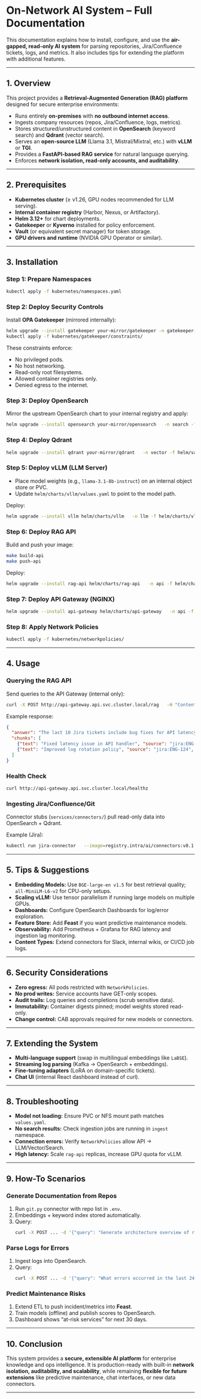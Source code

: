 # On-Network AI System – Full Documentation

This documentation explains how to install, configure, and use the **air-gapped, read-only AI system** for parsing repositories, Jira/Confluence tickets, logs, and metrics. It also includes tips for extending the platform with additional features.

---

## 1. Overview

This project provides a **Retrieval-Augmented Generation (RAG) platform** designed for secure enterprise environments:

- Runs entirely **on-premises** with **no outbound internet access**.  
- Ingests company resources (repos, Jira/Confluence, logs, metrics).  
- Stores structured/unstructured content in **OpenSearch** (keyword search) and **Qdrant** (vector search).  
- Serves an **open-source LLM** (Llama 3.1, Mistral/Mixtral, etc.) with **vLLM** or **TGI**.  
- Provides a **FastAPI-based RAG service** for natural language querying.  
- Enforces **network isolation, read-only accounts, and auditability**.

---

## 2. Prerequisites

- **Kubernetes cluster** (≥ v1.26, GPU nodes recommended for LLM serving).  
- **Internal container registry** (Harbor, Nexus, or Artifactory).  
- **Helm 3.12+** for chart deployments.  
- **Gatekeeper** or **Kyverno** installed for policy enforcement.  
- **Vault** (or equivalent secret manager) for token storage.  
- **GPU drivers and runtime** (NVIDIA GPU Operator or similar).  

---

## 3. Installation

### Step 1: Prepare Namespaces

```bash
kubectl apply -f kubernetes/namespaces.yaml
```

### Step 2: Deploy Security Controls

Install **OPA Gatekeeper** (mirrored internally):

```bash
helm upgrade --install gatekeeper your-mirror/gatekeeper -n gatekeeper-system
kubectl apply -f kubernetes/gatekeeper/constraints/
```

These constraints enforce:
- No privileged pods.  
- No host networking.  
- Read-only root filesystems.  
- Allowed container registries only.  
- Denied egress to the internet.

### Step 3: Deploy OpenSearch

Mirror the upstream OpenSearch chart to your internal registry and apply:

```bash
helm upgrade --install opensearch your-mirror/opensearch   -n search -f helm/values/opensearch-values.yaml
```

### Step 4: Deploy Qdrant

```bash
helm upgrade --install qdrant your-mirror/qdrant   -n vector -f helm/values/qdrant-values.yaml
```

### Step 5: Deploy vLLM (LLM Server)

- Place model weights (e.g., `llama-3.1-8b-instruct`) on an internal object store or PVC.  
- Update `helm/charts/vllm/values.yaml` to point to the model path.  

Deploy:

```bash
helm upgrade --install vllm helm/charts/vllm   -n llm -f helm/charts/vllm/values.yaml
```

### Step 6: Deploy RAG API

Build and push your image:

```bash
make build-api
make push-api
```

Deploy:

```bash
helm upgrade --install rag-api helm/charts/rag-api   -n api -f helm/charts/rag-api/values.yaml
```

### Step 7: Deploy API Gateway (NGINX)

```bash
helm upgrade --install api-gateway helm/charts/api-gateway   -n api -f helm/charts/api-gateway/values.yaml
```

### Step 8: Apply Network Policies

```bash
kubectl apply -f kubernetes/networkpolicies/
```

---

## 4. Usage

### Querying the RAG API

Send queries to the API Gateway (internal only):

```bash
curl -X POST http://api-gateway.api.svc.cluster.local/rag   -H "Content-Type: application/json"   -d '{"query": "Summarize the last 10 Jira tickets"}'
```

Example response:

```json
{
  "answer": "The last 10 Jira tickets include bug fixes for API latency [1], logging improvements [2], and a new deployment workflow [3].",
  "chunks": [
    {"text": "Fixed latency issue in API handler", "source": "jira:ENG-123", "score": 0.92},
    {"text": "Improved log rotation policy", "source": "jira:ENG-124", "score": 0.89}
  ]
}
```

### Health Check

```bash
curl http://api-gateway.api.svc.cluster.local/healthz
```

### Ingesting Jira/Confluence/Git

Connector stubs (`services/connectors/`) pull read-only data into OpenSearch + Qdrant.

Example (Jira):

```bash
kubectl run jira-connector   --image=registry.intra/ai/connectors:v0.1.0   --env-file=.env   --restart=OnFailure -n ingest
```

---

## 5. Tips & Suggestions

- **Embedding Models:** Use `BGE-large-en v1.5` for best retrieval quality; `all-MiniLM-L6-v2` for CPU-only setups.  
- **Scaling vLLM:** Use tensor parallelism if running large models on multiple GPUs.  
- **Dashboards:** Configure OpenSearch Dashboards for log/error exploration.  
- **Feature Store:** Add **Feast** if you want predictive maintenance models.  
- **Observability:** Add Prometheus + Grafana for RAG latency and ingestion lag monitoring.  
- **Content Types:** Extend connectors for Slack, internal wikis, or CI/CD job logs.  

---

## 6. Security Considerations

- **Zero egress:** All pods restricted with `NetworkPolicies`.  
- **No prod writes:** Service accounts have GET-only scopes.  
- **Audit trails:** Log queries and completions (scrub sensitive data).  
- **Immutability:** Container digests pinned; model weights stored read-only.  
- **Change control:** CAB approvals required for new models or connectors.  

---

## 7. Extending the System

- **Multi-language support** (swap in multilingual embeddings like `LaBSE`).  
- **Streaming log parsing** (Kafka → OpenSearch + embeddings).  
- **Fine-tuning adapters** (LoRA on domain-specific tickets).  
- **Chat UI** (internal React dashboard instead of curl).  

---

## 8. Troubleshooting

- **Model not loading:** Ensure PVC or NFS mount path matches `values.yaml`.  
- **No search results:** Check ingestion jobs are running in `ingest` namespace.  
- **Connection errors:** Verify `NetworkPolicies` allow API → LLM/Vector/Search.  
- **High latency:** Scale `rag-api` replicas, increase GPU quota for vLLM.  

---

## 9. How-To Scenarios

### Generate Documentation from Repos
1. Run `git.py` connector with repo list in `.env`.  
2. Embeddings + keyword index stored automatically.  
3. Query:  
   ```bash
   curl -X POST ... -d '{"query": "Generate architecture overview of repo X"}'
   ```

### Parse Logs for Errors
1. Ingest logs into OpenSearch.  
2. Query:  
   ```bash
   curl -X POST ... -d '{"query": "What errors occurred in the last 24 hours?"}'
   ```

### Predict Maintenance Risks
1. Extend ETL to push incident/metrics into **Feast**.  
2. Train models (offline) and publish scores to OpenSearch.  
3. Dashboard shows “at-risk services” for next 30 days.

---

## 10. Conclusion

This system provides a **secure, extensible AI platform** for enterprise knowledge and ops intelligence. It is production-ready with built-in **network isolation, auditability, and scalability**, while remaining **flexible for future extensions** like predictive maintenance, chat interfaces, or new data connectors.

---
